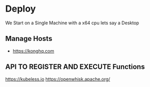 # Deploy
We Start on a Single Machine with a x64 cpu lets say a Desktop


## Manage Hosts
- https://konghq.com

## API TO REGISTER AND EXECUTE Functions
https://kubeless.io
https://openwhisk.apache.org/
